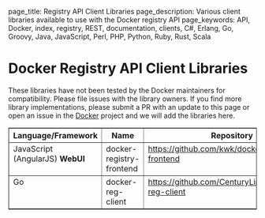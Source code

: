 page_title: Registry API Client Libraries
page_description: Various client libraries available to use with the Docker registry API
page_keywords: API, Docker, index, registry, REST, documentation, clients, C#, Erlang, Go, Groovy, Java, JavaScript, Perl, PHP, Python, Ruby, Rust, Scala

# Docker Registry API Client Libraries

These libraries have not been tested by the Docker maintainers for
compatibility. Please file issues with the library owners. If you find
more library implementations, please submit a PR with an update to this page
or open an issue in the [Docker](https://github.com/docker/docker/issues)
project and we will add the libraries here.


<table border="1" class="docutils">
  <colgroup>
    <col width="24%">
    <col width="17%">
    <col width="48%">
    <col width="11%">
  </colgroup>
  <thead valign="bottom">
    <tr class="row-odd"><th class="head">Language/Framework</th>
      <th class="head">Name</th>
      <th class="head">Repository</th>
      <th class="head">Status</th>
    </tr>
  </thead>
  <tbody valign = "top">
    <tr class="row-even">
      <td>JavaScript (AngularJS) <strong>WebUI</strong></td>
      <td>docker-registry-frontend</td>
      <td><a class="reference external" href="https://github.com/kwk/docker-registry-frontend">https://github.com/kwk/docker-registry-frontend</a></td>
      <td>Active</td>
    </tr>
    <tr class="row-odd">
      <td>Go</td>
      <td>docker-reg-client</td>
      <td><a class="reference external" href="https://github.com/CenturyLinkLabs/docker-reg-client">https://github.com/CenturyLinkLabs/docker-reg-client</a></td>
      <td>Active</td>
    </tr>
  </tbody>
</table>
